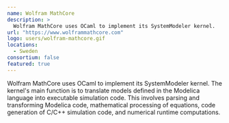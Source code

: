 ```yaml
---
name: Wolfram MathCore
description: > 
  Wolfram MathCore uses OCaml to implement its SystemModeler kernel.
url: "https://www.wolframmathcore.com"
logo: users/wolfram-mathcore.gif
locations: 
  - Sweden
consortium: false
featured: true
---
```


Wolfram MathCore uses OCaml to implement its SystemModeler kernel. The kernel's main function is to translate models defined in the Modelica language into executable simulation code. This involves parsing and transforming Modelica code, mathematical processing of equations, code generation of C/C++ simulation code, and numerical runtime computations.
